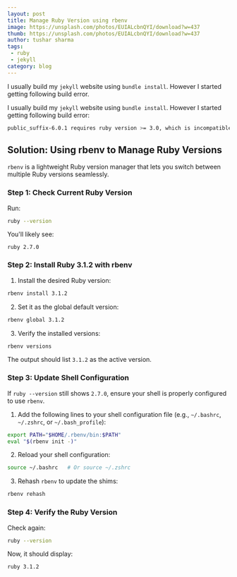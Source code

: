```yaml
---
layout: post
title: Manage Ruby Version using rbenv
image: https://unsplash.com/photos/EUIALcbnQYI/download?w=437
thumb: https://unsplash.com/photos/EUIALcbnQYI/download?w=437
author: tushar sharma
tags:
 - ruby
 - jekyll
category: blog
---
```


I usually build my `jekyll` website using `bundle install`. However I started getting following build error.<!-- truncate_here -->


I usually build my `jekyll` website using `bundle install`. However I started getting following build error: 

```bash
public_suffix-6.0.1 requires ruby version >= 3.0, which is incompatible with the current version, ruby 2.7.0
```

## Solution: Using rbenv to Manage Ruby Versions

`rbenv` is a lightweight Ruby version manager that lets you switch between multiple Ruby versions seamlessly.

### Step 1: Check Current Ruby Version

Run:

```bash
ruby --version
```

You'll likely see:

```
ruby 2.7.0
```

### Step 2: Install Ruby 3.1.2 with rbenv

1. Install the desired Ruby version:

```bash
rbenv install 3.1.2
```

2. Set it as the global default version:

```bash
rbenv global 3.1.2
```

3. Verify the installed versions:

```bash
rbenv versions
```

The output should list `3.1.2` as the active version.

### Step 3: Update Shell Configuration

If `ruby --version` still shows `2.7.0`, ensure your shell is properly configured to use `rbenv`.

1. Add the following lines to your shell configuration file (e.g., `~/.bashrc`, `~/.zshrc`, or `~/.bash_profile`):

```bash
export PATH="$HOME/.rbenv/bin:$PATH"
eval "$(rbenv init -)"
```

2. Reload your shell configuration:

```bash
source ~/.bashrc   # Or source ~/.zshrc
```

3. Rehash `rbenv` to update the shims:

```bash
rbenv rehash
```

### Step 4: Verify the Ruby Version

Check again:

```bash
ruby --version
```

Now, it should display:

```
ruby 3.1.2
```